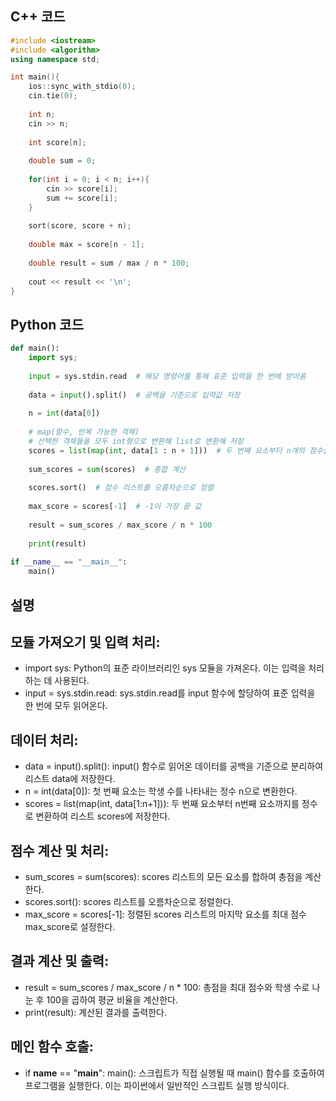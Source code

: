 ## C++ 코드
```cpp
#include <iostream>
#include <algorithm>
using namespace std;

int main(){
    ios::sync_with_stdio(0);
    cin.tie(0);
    
    int n;
    cin >> n;
    
    int score[n];
    
    double sum = 0;
    
    for(int i = 0; i < n; i++){
        cin >> score[i];
        sum += score[i];
    }
    
    sort(score, score + n);
    
    double max = score[n - 1];
    
    double result = sum / max / n * 100;
    
    cout << result << '\n';
}
```
## Python 코드
```python
def main():
    import sys;
    
    input = sys.stdin.read  # 해당 명령어를 통해 표준 입력을 한 번에 받아옴
    
    data = input().split()  # 공백을 기준으로 입력값 저장
    
    n = int(data[0])
    
    # map(함수, 반복 가능한 객체)
    # 선택한 객체들을 모두 int형으로 변환해 list로 변환해 저장
    scores = list(map(int, data[1 : n + 1]))  # 두 번째 요소부터 n개의 점수를 정수 리스트로 변환
    
    sum_scores = sum(scores)  # 총합 계산
    
    scores.sort()  # 점수 리스트를 오름차순으로 정렬
    
    max_score = scores[-1]  # -1이 가장 끝 값
    
    result = sum_scores / max_score / n * 100
    
    print(result)
    
if __name__ == "__main__":
    main()
```
## 설명
## 모듈 가져오기 및 입력 처리:

- import sys: Python의 표준 라이브러리인 sys 모듈을 가져온다. 이는 입력을 처리하는 데 사용된다.
- input = sys.stdin.read: sys.stdin.read를 input 함수에 할당하여 표준 입력을 한 번에 모두 읽어온다.
## 데이터 처리:

- data = input().split(): input() 함수로 읽어온 데이터를 공백을 기준으로 분리하여 리스트 data에 저장한다.
- n = int(data[0]): 첫 번째 요소는 학생 수를 나타내는 정수 n으로 변환한다.
- scores = list(map(int, data[1:n+1])): 두 번째 요소부터 n번째 요소까지를 정수로 변환하여 리스트 scores에 저장한다.
## 점수 계산 및 처리:

- sum_scores = sum(scores): scores 리스트의 모든 요소를 합하여 총점을 계산한다.
- scores.sort(): scores 리스트를 오름차순으로 정렬한다.
- max_score = scores[-1]: 정렬된 scores 리스트의 마지막 요소를 최대 점수 max_score로 설정한다.
## 결과 계산 및 출력:

- result = sum_scores / max_score / n * 100: 총점을 최대 점수와 학생 수로 나눈 후 100을 곱하여 평균 비율을 계산한다.
- print(result): 계산된 결과를 출력한다.
## 메인 함수 호출:

- if __name__ == "__main__": main(): 스크립트가 직접 실행될 때 main() 함수를 호출하여 프로그램을 실행한다. 이는 파이썬에서 일반적인 스크립트 실행 방식이다.
